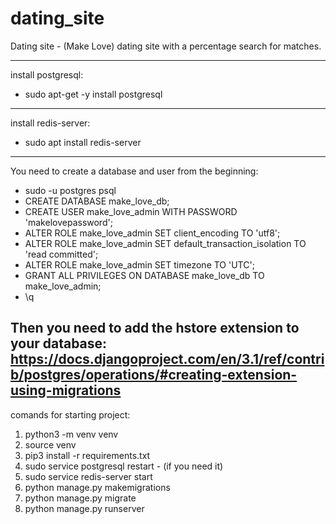 # dating_site
Dating site - (Make Love)
dating site with a percentage search for matches.

---------------------------
install postgresql:
- sudo apt-get -y install postgresql
---------------------------
install redis-server:
- sudo apt install redis-server
---------------------------
You need to create a database and user from the beginning:
- sudo -u postgres psql
- CREATE DATABASE make_love_db;
- CREATE USER make_love_admin WITH PASSWORD 'makelovepassword';
- ALTER ROLE make_love_admin SET client_encoding TO 'utf8';
- ALTER ROLE make_love_admin SET default_transaction_isolation TO 'read committed';
- ALTER ROLE make_love_admin SET timezone TO 'UTC';
- GRANT ALL PRIVILEGES ON DATABASE make_love_db TO make_love_admin;
- \q

Then you need to add the hstore extension to your database:
https://docs.djangoproject.com/en/3.1/ref/contrib/postgres/operations/#creating-extension-using-migrations
---------------------------
comands for starting project:
1. python3 -m venv venv
2. source venv
3. pip3 install -r requirements.txt
4. sudo service postgresql restart - (if you need it)
5. sudo service redis-server start
6. python manage.py makemigrations
7. python manage.py migrate
8. python manage.py runserver
